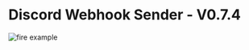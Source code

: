 # Discord Webhook Sender - V0.7.4
![fire example](https://github.com/user-attachments/assets/0d0ce246-095a-470e-ada6-8b154bc7d674)
